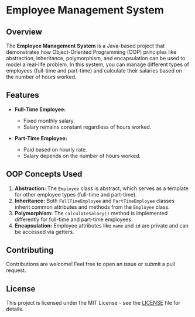# Employee Management System

## Overview
The **Employee Management System** is a Java-based project that demonstrates how Object-Oriented Programming (OOP) principles like abstraction, inheritance, polymorphism, and encapsulation can be used to model a real-life problem. In this system, you can manage different types of employees (full-time and part-time) and calculate their salaries based on the number of hours worked.

## Features
- **Full-Time Employee:** 
  - Fixed monthly salary.
  - Salary remains constant regardless of hours worked.
  
- **Part-Time Employee:**
  - Paid based on hourly rate.
  - Salary depends on the number of hours worked.

## OOP Concepts Used
1. **Abstraction:** The `Employee` class is abstract, which serves as a template for other employee types (full-time and part-time).
2. **Inheritance:** Both `FullTimeEmployee` and `PartTimeEmployee` classes inherit common attributes and methods from the `Employee` class.
3. **Polymorphism:** The `calculateSalary()` method is implemented differently for full-time and part-time employees.
4. **Encapsulation:** Employee attributes like `name` and `id` are private and can be accessed via getters.


## Contributing
Contributions are welcome! Feel free to open an issue or submit a pull request.

## License
This project is licensed under the MIT License - see the [LICENSE](LICENSE) file for details.
